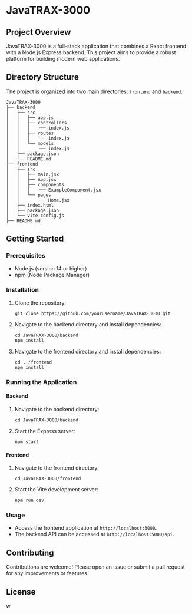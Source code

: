 # JavaTRAX-3000

## Project Overview

JavaTRAX-3000 is a full-stack application that combines a React frontend with a Node.js Express backend. This project aims to provide a robust platform for building modern web applications.

## Directory Structure

The project is organized into two main directories: `frontend` and `backend`.

```
JavaTRAX-3000
├── backend
│   ├── src
│   │   ├── app.js
│   │   ├── controllers
│   │   │   └── index.js
│   │   ├── routes
│   │   │   └── index.js
│   │   └── models
│   │       └── index.js
│   ├── package.json
│   └── README.md
├── frontend
│   ├── src
│   │   ├── main.jsx
│   │   ├── App.jsx
│   │   ├── components
│   │   │   └── ExampleComponent.jsx
│   │   └── pages
│   │       └── Home.jsx
│   ├── index.html
│   ├── package.json
│   └── vite.config.js
├── README.md
```

## Getting Started

### Prerequisites

- Node.js (version 14 or higher)
- npm (Node Package Manager)

### Installation

1. Clone the repository:

   ```
   git clone https://github.com/yourusername/JavaTRAX-3000.git
   ```

2. Navigate to the backend directory and install dependencies:

   ```
   cd JavaTRAX-3000/backend
   npm install
   ```

3. Navigate to the frontend directory and install dependencies:
   ```
   cd ../frontend
   npm install
   ```

### Running the Application

#### Backend

1. Navigate to the backend directory:

   ```
   cd JavaTRAX-3000/backend
   ```

2. Start the Express server:
   ```
   npm start
   ```

#### Frontend

1. Navigate to the frontend directory:

   ```
   cd JavaTRAX-3000/frontend
   ```

2. Start the Vite development server:
   ```
   npm run dev
   ```

### Usage

- Access the frontend application at `http://localhost:3000`.
- The backend API can be accessed at `http://localhost:5000/api`.

## Contributing

Contributions are welcome! Please open an issue or submit a pull request for any improvements or features.

## License
w